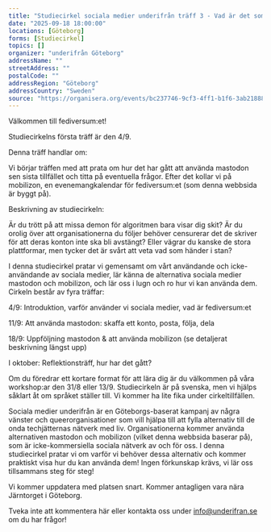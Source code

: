 ```yaml
---
title: "Studiecirkel sociala medier underifrån träff 3 - Vad är det som händer - Evenemangkalendar på mobilizon"
date: "2025-09-18 18:00:00"
locations: [Göteborg]
forms: [Studiecirkel]
topics: []
organizer: "underifrån Göteborg"
addressName: ""
streetAddress: ""
postalCode: ""
addressRegion: "Göteborg"
addressCountry: "Sweden"
source: "https://organisera.org/events/bc237746-9cf3-4ff1-b1f6-3ab21888e64b"
---
```

Välkommen till fediversum:et!

Studiecirkelns första träff är den 4/9.

Denna träff handlar om:

Vi börjar träffen med att prata om hur det har gått att använda mastodon sen sista tillfället och titta på eventuella frågor. Efter det kollar vi på mobilizon, en evenemangkalendar för fediversum:et (som denna webbsida är byggt på).

Beskrivning av studiecirkeln:

Är du trött på att missa demon för algoritmen bara visar dig skit? Är du orolig över att organisationerna du följer behöver censurerar det de skriver för att deras konton inte ska bli avstängt? Eller vägrar du kanske de stora plattformar, men tycker det är svårt att veta vad som händer i stan?

I denna studiecirkel pratar vi gemensamt om vårt användande och icke-användande av sociala medier, lär känna de alternativa sociala medier mastodon och mobilizon, och lär oss i lugn och ro hur vi kan använda dem. Cirkeln består av fyra träffar:

4/9: Introduktion, varför använder vi sociala medier, vad är fediversum:et

11/9: Att använda mastodon: skaffa ett konto, posta, följa, dela

18/9: Uppföljning mastodon & att använda mobilizon (se detaljerat beskrivning längst upp)

I oktober: Reflektionsträff, hur har det gått?

Om du föredrar ett kortare format för att lära dig är du välkommen på våra workshop:ar den 31/8 eller 13/9. Studiecirkeln är på svenska, men vi hjälps såklart åt om språket ställer till. Vi kommer ha lite fika under cirkeltillfällen.

Sociala medier underifrån är en Göteborgs-baserat kampanj av några vänster och queerorganisationer som vill hjälpa till att fylla alternativ till de onda techjätternas nätverk med liv. Organisationerna kommer använda alternativen mastodon och mobilizon (vilket denna webbsida baserar på), som är icke-kommersiella sociala nätverk av och för oss. I denna studiecirkel pratar vi om varför vi behöver dessa alternativ och kommer praktiskt visa hur du kan använda dem! Ingen förkunskap krävs, vi lär oss tillsammans steg för steg!

Vi kommer uppdatera med platsen snart. Kommer antagligen vara nära Järntorget i Göteborg.

Tveka inte att kommentera här eller kontakta oss under info@underifran.se om du har frågor!